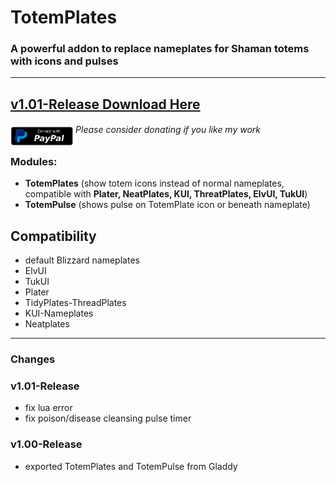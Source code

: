 # TotemPlates

### A powerful addon to replace nameplates for Shaman totems with icons and pulses

---

## [v1.01-Release Download Here](https://github.com/XiconQoo/TotemPlates/releases/download/v1.01-Release/TotemPlates_v1.01-Release.zip)

###### <a target="_blank" rel="noopener noreferrer" href="https://www.paypal.me/xiconqoo/10"><img src="https://raw.githubusercontent.com/XiconQoo/Gladdy/readme-media/Paypal-Donate.png" height="30" style="margin-top:-30px;position:relative;top:20px;"></a> Please consider donating if you like my work

### Modules:
- **TotemPlates** (show totem icons instead of normal nameplates, compatible with **Plater, NeatPlates, KUI, ThreatPlates, ElvUI, TukUI**)
- **TotemPulse** (shows pulse on TotemPlate icon or beneath nameplate)

## Compatibility

- default Blizzard nameplates
- ElvUI
- TukUI
- Plater
- TidyPlates-ThreadPlates
- KUI-Nameplates
- Neatplates

---

### Changes

### v1.01-Release

- fix lua error
- fix poison/disease cleansing pulse timer

### v1.00-Release

- exported TotemPlates and TotemPulse from Gladdy